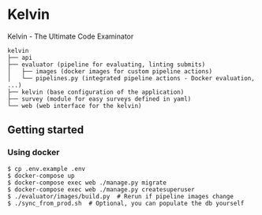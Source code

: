 # Kelvin

Kelvin - The Ultimate Code Examinator

```
kelvin
├── api
├── evaluator (pipeline for evaluating, linting submits)
│   ├── images (docker images for custom pipeline actions)
│   └── pipelines.py (integrated pipeline actions - Docker evaluation, ...)
├── kelvin (base configuration of the application)
├── survey (module for easy surveys defined in yaml)
└── web (web interface for the kelvin)
```

## Getting started

### Using docker

```shell-session
$ cp .env.example .env
$ docker-compose up
$ docker-compose exec web ./manage.py migrate
$ docker-compose exec web ./manage.py createsuperuser
$ ./evaluator/images/build.py  # Rerun if pipeline images change
$ ./sync_from_prod.sh  # Optional, you can populate the db yourself
```
